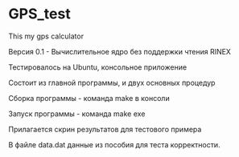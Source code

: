 # GPS_test
This my gps calculator

Версия 0.1 - Вычислительное ядро без поддержки чтения RINEX 

Тестировалось на Ubuntu, консольное приложение

Состоит из главной программы, и двух основных процедур

Cборка программы - команда make в консоли

Запуск программы - команда make exe

Прилагается скрин результатов для тестового примера

В файле data.dat данные из пособия для теста корректности.
